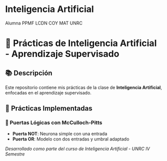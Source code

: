 # Inteligencia Artificial
Alumna PPMF LCDN COY MAT UNRC

# 🧠 Prácticas de Inteligencia Artificial - Aprendizaje Supervisado

## 📚 Descripción
Este repositorio contiene mis prácticas de la clase de **Inteligencia Artificial**, enfocadas en el aprendizaje supervisado.

## 🧩 Prácticas Implementadas

### 🔌 Puertas Lógicas con McCulloch-Pitts
- **Puerta NOT**: Neurona simple con una entrada
- **Puerta OR**: Modelo con dos entradas y umbral adaptado


*Desarrollado como parte del curso de Inteligencia Artificial - UNRC IV Semestre*



